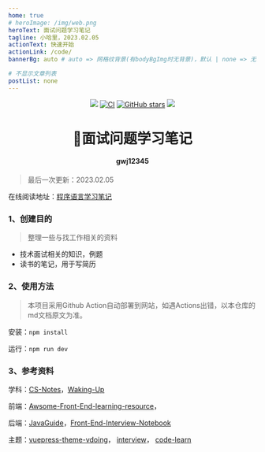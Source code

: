 ```yaml
---
home: true
# heroImage: /img/web.png
heroText: 面试问题学习笔记
tagline: 小哈里，2023.02.05
actionText: 快速开始
actionLink: /code/
bannerBg: auto # auto => 网格纹背景(有bodyBgImg时无背景)，默认 | none => 无 | '大图地址' | background: 自定义背景样式       提示：如发现文本颜色不适应你的背景时可以到palette.styl修改$bannerTextColor变量

# 不显示文章列表
postList: none
---
```


<p align="center">
    <a href="https://gwj12345.github.io/interview-learn/"> <img src="https://badgen.net/badge/%E5%B0%8F%E5%93%88%E9%87%8C/%E5%9C%A8%E7%BA%BF%E9%98%85%E8%AF%BB?icon=sourcegraph"></a>
  <a href="https://github.com/gwj12345/interview-learn/actions?query=workflow%3ACI"><img src="https://github.com/gwj12345/interview-learn/workflows/CI/badge.svg" alt="CI"></a>
  <a href="https://github.com/gwj12345/interview-learn"><img src="https://img.shields.io/github/stars/gwj12345/interview-learn?logo=ReverbNation&logoColor=rgba(255,255,255,.6)" alt="GitHub stars"></a>
   <a href="https://github.com/gwj12345/interview-learn"> <img src="https://badgen.net/github/forks/gwj12345/interview-learn?icon=github"></a>
<h1 align="center">📖面试问题学习笔记</h1>
<h4 align="center">gwj12345</h4>

> 最后一次更新：2023.02.05

在线阅读地址：[程序语言学习笔记](https://gwj12345.github.io/interview-learn/)

### 1、创建目的

> 整理一些与找工作相关的资料

+ 技术面试相关的知识，例题
+ 读书的笔记，用于写简历

### 2、使用方法

> 本项目采用Github Action自动部署到网站，如遇Actions出错，以本仓库的md文档原文为准。

安装：`npm install`

运行：`npm run dev`

### 3、参考资料

学科：[CS-Notes](https://github.com/CyC2018/CS-Notes)，[Waking-Up](https://github.com/wolverinn/Waking-Up)

前端：[Awsome-Front-End-learning-resource](https://github.com/helloqingfeng/Awsome-Front-End-learning-resource)，

后端：[JavaGuide](https://github.com/Snailclimb/JavaGuide)，[Front-End-Interview-Notebook](https://github.com/CavsZhouyou/Front-End-Interview-Notebook)

主题：[vuepress-theme-vdoing](https://github.com/xugaoyi/vuepress-theme-vdoing)， [interview](https://github.com/xiaoyou66/interview)， [code-learn](https://github.com/xiaoyou66/code-learn)

